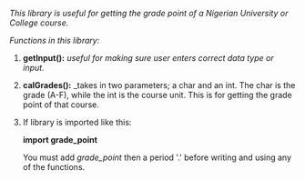 _This library is useful for getting the grade point of a Nigerian University or College course._

_Functions in this library:_

1. **getInput():** _useful for making sure user enters correct data type or input._

2. **calGrades():** _takes in two parameters; a char and an int. The char is the grade (A-F), while the int is the course unit. This is for getting the grade point of that course.

3. If library is imported like this:

   **import grade_point**

   You must add _grade_point_ then a period '.' before writing and using any of the functions. 

